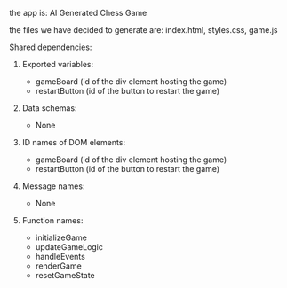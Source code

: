 the app is: AI Generated Chess Game

the files we have decided to generate are: index.html, styles.css, game.js

Shared dependencies:

1. Exported variables:
   - gameBoard (id of the div element hosting the game)
   - restartButton (id of the button to restart the game)

2. Data schemas:
   - None

3. ID names of DOM elements:
   - gameBoard (id of the div element hosting the game)
   - restartButton (id of the button to restart the game)

4. Message names:
   - None

5. Function names:
   - initializeGame
   - updateGameLogic
   - handleEvents
   - renderGame
   - resetGameState